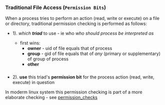 ### Traditional File Access (`Permission Bits`)


When a process tries to perform an action (read, write or execute) on  a file or directory,  traditional permission checking is performed as follows:

- 1). _which **triad**_ to use - ie who _who should process be interpreted as_ 

    - first wins:
        -  **owner**  - uid of file equals that of process
        -  **group** -  gid of file equals that of _any_ (primary or supplementary) of group of  process 
        -  **other** 

#####
- 2). **use** this triad's **permission bit** for the process action (read, write, execute) in question 


In moderm linux system this permission checking is part of a more elaborate checking - see [permission_checks](../permission_checks.md)


